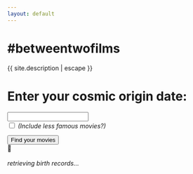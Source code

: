 ```yaml
---
layout: default
---
```


<h1>#betweentwofilms</h1>
<p>{{ site.description | escape }}</p>
<form class="form text-center" id="movie-form" name="movie-form">
	<h1 class="h3 mb-3 font-weight-normal">Enter your cosmic origin date:</h1>
	<div class="row">
	<div class="col-md-12 mb-4">
    	<div class="form-group">
            <div class='input-group date' id='datetimepicker'>
                <input id="birthday" type='text' class="form-control" name="birthday" required="required" />
                <span class="input-group-addon">
                    <span class="glyphicon glyphicon-calendar"></span>
                </span>
            </div>
        </div>
	</div>
    </div>
    <div class="row">
    	<div class="custom-control custom-checkbox">
    		<input type="checkbox" class="custom-control-input" id="notfamous">
    		<label class="custom-control-label" for="notfamous"><em style="font-weight: normal"> (Include less famous movies?)</em></label>
    	</div>
    </div>
    <div class="row mb-3">
		<div class="col-md-12">
    	<button class="btn btn-lg btn-primary btn-block" style="margin-top:1em" type="submit">Find your movies</button>
		</div>
    </div>
    <div class="loading-wrapper hidden row">
        <div class="loading col-md-6 col-md-offset-3">🎥</div>
        <div class="col-md-6 col-md-offset-3">
            <br> <em>retrieving birth records...</em>
        </div>
    </div>
    <div class="fighter"></div>

</form>
